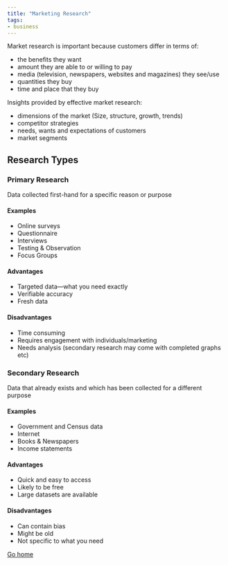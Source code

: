 ```yaml
---
title: "Marketing Research"
tags:
- business
---
```


Market research is important because customers differ in terms of:

- the benefits they want
- amount they are able to or willing to pay
- media (television, newspapers, websites and magazines) they see/use
- quantities they buy
- time and place that they buy

Insights provided by effective market research:
- dimensions of the market (Size, structure, growth, trends)
- competitor strategies
- needs, wants and expectations of customers
- market segments 

## Research Types

### Primary Research
Data collected first-hand for a specific reason or purpose

#### Examples

- Online surveys
- Questionnaire
- Interviews
- Testing & Observation
- Focus Groups

#### Advantages

- Targeted data—what you need exactly
- Verifiable accuracy
- Fresh data

#### Disadvantages
- Time consuming
- Requires engagement with individuals/marketing
- Needs analysis (secondary research may come with completed graphs etc)

### Secondary Research
Data that already exists and which has been collected for a different purpose

#### Examples

- Government and Census data
- Internet
- Books & Newspapers
- Income statements

#### Advantages
- Quick and easy to access
- Likely to be free
- Large datasets are available 

#### Disadvantages
- Can contain bias
- Might be old
- Not specific to what you need







[Go home](/)